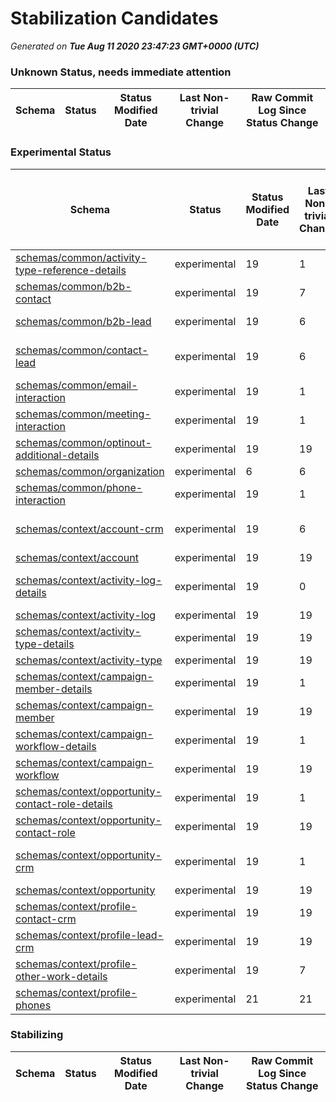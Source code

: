 # Stabilization Candidates

_Generated on **Tue Aug 11 2020 23:47:23 GMT+0000 (UTC)**_


### Unknown Status, needs immediate attention

|Schema|Status|Status Modified Date|Last Non-trivial Change|Raw Commit Log Since Status Change|
|------|------|--------------------|-----------------------|----------------------------------|


### Experimental Status

|Schema|Status|Status Modified Date|Last Non-trivial Change|Raw Commit Log Since Status Change|
|------|------|--------------------|-----------------------|----------------------------------|
|[schemas/common/activity-type-reference-details](schemas/common/activity-type-reference-details.schema.json)|experimental|19|1|[a8079e7](https://github.com/adobe/xdm/commit/a8079e7f841c6c27af6032dd9d93fa2e75ad9855 "Update activity-type-reference-details.schema.json") [8f16cec](https://github.com/adobe/xdm/commit/8f16cec20371deabf27e027347125f803e4581d9 "added marketo schema files")|
|[schemas/common/b2b-contact](schemas/common/b2b-contact.schema.json)|experimental|19|7|[58bfde5](https://github.com/adobe/xdm/commit/58bfde54f8b823b0c53725f44dbd64370664b6dc "Update b2b-contact.schema.json") [8f16cec](https://github.com/adobe/xdm/commit/8f16cec20371deabf27e027347125f803e4581d9 "added marketo schema files")|
|[schemas/common/b2b-lead](schemas/common/b2b-lead.schema.json)|experimental|19|6|[20a6428](https://github.com/adobe/xdm/commit/20a6428fa4bf293c31dd1ca87124555e6946819a "Update b2b-lead.schema.json") [8f16cec](https://github.com/adobe/xdm/commit/8f16cec20371deabf27e027347125f803e4581d9 "added marketo schema files")|
|[schemas/common/contact-lead](schemas/common/contact-lead.schema.json)|experimental|19|6|[7d5dc14](https://github.com/adobe/xdm/commit/7d5dc14d6678d127766cbc8eca62b9ec40a7085e "Update contact-lead.schema.json") [ecb5ccc](https://github.com/adobe/xdm/commit/ecb5cccec3c3573c19ba47f093229c7afe69517d "Update contact-lead.schema.json") [8f16cec](https://github.com/adobe/xdm/commit/8f16cec20371deabf27e027347125f803e4581d9 "added marketo schema files")|
|[schemas/common/email-interaction](schemas/common/email-interaction.schema.json)|experimental|19|1|[0bce83e](https://github.com/adobe/xdm/commit/0bce83ec24b64b94ca2c85f03c67d9dcd5e8594a "Update email-interaction.schema.json") [8f16cec](https://github.com/adobe/xdm/commit/8f16cec20371deabf27e027347125f803e4581d9 "added marketo schema files")|
|[schemas/common/meeting-interaction](schemas/common/meeting-interaction.schema.json)|experimental|19|1|[4c53432](https://github.com/adobe/xdm/commit/4c53432c7f88c6316edc60fb5ce7306e072f4e21 "Update meeting-interaction.schema.json") [8f16cec](https://github.com/adobe/xdm/commit/8f16cec20371deabf27e027347125f803e4581d9 "added marketo schema files")|
|[schemas/common/optinout-additional-details](schemas/common/optinout-additional-details.schema.json)|experimental|19|19|[8f16cec](https://github.com/adobe/xdm/commit/8f16cec20371deabf27e027347125f803e4581d9 "added marketo schema files")|
|[schemas/common/organization](schemas/common/organization.schema.json)|experimental|6|6|[74db451](https://github.com/adobe/xdm/commit/74db451ee548d5ec9d6d151550f8a520e0a8427d "Update organization.schema.json")|
|[schemas/common/phone-interaction](schemas/common/phone-interaction.schema.json)|experimental|19|1|[1f59d3d](https://github.com/adobe/xdm/commit/1f59d3d02f13c118a3fb076cf25dcf5fe46507fe "Update phone-interaction.schema.json") [8f16cec](https://github.com/adobe/xdm/commit/8f16cec20371deabf27e027347125f803e4581d9 "added marketo schema files")|
|[schemas/context/account-crm](schemas/context/account-crm.schema.json)|experimental|19|6|[82c9e5d](https://github.com/adobe/xdm/commit/82c9e5d846b935803853f05ca3d9a16d241688b5 "Update account-crm.schema.json") [8ac912b](https://github.com/adobe/xdm/commit/8ac912bd5c505af44aa63cd92a9cb7e5e3ea8641 "Update account-crm.schema.json") [8f16cec](https://github.com/adobe/xdm/commit/8f16cec20371deabf27e027347125f803e4581d9 "added marketo schema files")|
|[schemas/context/account](schemas/context/account.schema.json)|experimental|19|19|[8f16cec](https://github.com/adobe/xdm/commit/8f16cec20371deabf27e027347125f803e4581d9 "added marketo schema files")|
|[schemas/context/activity-log-details](schemas/context/activity-log-details.schema.json)|experimental|19|0|[c4a8f5b](https://github.com/adobe/xdm/commit/c4a8f5b58a53881f9afb3cbfd2f66e3418448f85 "added is prefix to boolean values in activity-log-details schema") [8a97d9a](https://github.com/adobe/xdm/commit/8a97d9a7ebe6c0597f37c2998da2c2b6fa990c6b "Update activity-log-details.schema.json") [8f16cec](https://github.com/adobe/xdm/commit/8f16cec20371deabf27e027347125f803e4581d9 "added marketo schema files")|
|[schemas/context/activity-log](schemas/context/activity-log.schema.json)|experimental|19|19|[8f16cec](https://github.com/adobe/xdm/commit/8f16cec20371deabf27e027347125f803e4581d9 "added marketo schema files")|
|[schemas/context/activity-type-details](schemas/context/activity-type-details.schema.json)|experimental|19|19|[8f16cec](https://github.com/adobe/xdm/commit/8f16cec20371deabf27e027347125f803e4581d9 "added marketo schema files")|
|[schemas/context/activity-type](schemas/context/activity-type.schema.json)|experimental|19|19|[8f16cec](https://github.com/adobe/xdm/commit/8f16cec20371deabf27e027347125f803e4581d9 "added marketo schema files")|
|[schemas/context/campaign-member-details](schemas/context/campaign-member-details.schema.json)|experimental|19|1|[7862cbd](https://github.com/adobe/xdm/commit/7862cbd62a2bd3ebe2bf61e93320a7cc9ab719f5 "Update campaign-member-details.schema.json") [8f16cec](https://github.com/adobe/xdm/commit/8f16cec20371deabf27e027347125f803e4581d9 "added marketo schema files")|
|[schemas/context/campaign-member](schemas/context/campaign-member.schema.json)|experimental|19|19|[8f16cec](https://github.com/adobe/xdm/commit/8f16cec20371deabf27e027347125f803e4581d9 "added marketo schema files")|
|[schemas/context/campaign-workflow-details](schemas/context/campaign-workflow-details.schema.json)|experimental|19|1|[dcefd2e](https://github.com/adobe/xdm/commit/dcefd2e507972dff527e104b4edbb0cc32c64d77 "Update campaign-workflow-details.schema.json") [8f16cec](https://github.com/adobe/xdm/commit/8f16cec20371deabf27e027347125f803e4581d9 "added marketo schema files")|
|[schemas/context/campaign-workflow](schemas/context/campaign-workflow.schema.json)|experimental|19|19|[8f16cec](https://github.com/adobe/xdm/commit/8f16cec20371deabf27e027347125f803e4581d9 "added marketo schema files")|
|[schemas/context/opportunity-contact-role-details](schemas/context/opportunity-contact-role-details.schema.json)|experimental|19|1|[06f26f6](https://github.com/adobe/xdm/commit/06f26f697644c896a83fe205d8a53ffe9e65a2d7 "Update opportunity-contact-role-details.schema.json") [8f16cec](https://github.com/adobe/xdm/commit/8f16cec20371deabf27e027347125f803e4581d9 "added marketo schema files")|
|[schemas/context/opportunity-contact-role](schemas/context/opportunity-contact-role.schema.json)|experimental|19|19|[8f16cec](https://github.com/adobe/xdm/commit/8f16cec20371deabf27e027347125f803e4581d9 "added marketo schema files")|
|[schemas/context/opportunity-crm](schemas/context/opportunity-crm.schema.json)|experimental|19|1|[1df7d36](https://github.com/adobe/xdm/commit/1df7d369f42b1205a5ca773b548b27a6c6980641 "Update opportunity-crm.schema.json") [d50cbd5](https://github.com/adobe/xdm/commit/d50cbd5e494e32401c4ed13463c3a9d2e9e3b588 "Update opportunity-crm.schema.json") [8f16cec](https://github.com/adobe/xdm/commit/8f16cec20371deabf27e027347125f803e4581d9 "added marketo schema files")|
|[schemas/context/opportunity](schemas/context/opportunity.schema.json)|experimental|19|19|[8f16cec](https://github.com/adobe/xdm/commit/8f16cec20371deabf27e027347125f803e4581d9 "added marketo schema files")|
|[schemas/context/profile-contact-crm](schemas/context/profile-contact-crm.schema.json)|experimental|19|19|[8f16cec](https://github.com/adobe/xdm/commit/8f16cec20371deabf27e027347125f803e4581d9 "added marketo schema files")|
|[schemas/context/profile-lead-crm](schemas/context/profile-lead-crm.schema.json)|experimental|19|19|[8f16cec](https://github.com/adobe/xdm/commit/8f16cec20371deabf27e027347125f803e4581d9 "added marketo schema files")|
|[schemas/context/profile-other-work-details](schemas/context/profile-other-work-details.schema.json)|experimental|19|7|[1828655](https://github.com/adobe/xdm/commit/1828655547eb9ce329e91760671776131462da1b "Update profile-other-work-details.schema.json") [8f16cec](https://github.com/adobe/xdm/commit/8f16cec20371deabf27e027347125f803e4581d9 "added marketo schema files")|
|[schemas/context/profile-phones](schemas/context/profile-phones.schema.json)|experimental|21|21|[bf83bd8](https://github.com/adobe/xdm/commit/bf83bd8ce14a9bb7228fbf713f73df2ada4b7421 "added example file") [cd68e9f](https://github.com/adobe/xdm/commit/cd68e9fb90e07c7f49266708d0b6b00bbd9ceee0 "added eric's profile-phones schema")|


### Stabilizing

|Schema|Status|Status Modified Date|Last Non-trivial Change|Raw Commit Log Since Status Change|
|------|------|--------------------|-----------------------|----------------------------------|




